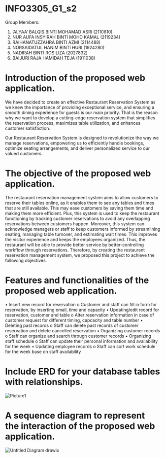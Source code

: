 # INFO3305_G1_s2
Group Members:
1. ‘ALYAA’ BALQIS BINTI MOHAMAD ASRI (2110610) 
2. NUR AUFA INSYIRAH BINTI MOHD KAMAL (2119234) 
3. RAIHANATUZZAHRA BINTI AZMI (2114488) 
4. NORSAIDATUL HANIM BINTI HURI (1924280) 
5. NADIRAH BINTI ROS LIZA (2027832)
6. BAIJURI RAJA HAMIDAH TEJA (1911038)

 # Introduction of the proposed web application. 

   We have decided to create an effective Restaurant Reservation System as we knew the importance of providing exceptional service, and ensuring a smooth dining experience for guests is our main priority. That is the reason why we want to develop a cutting-edge reservation system that simplifies the reservation process, maximizes table utilization, and enhances customer satisfaction. 

   Our Restaurant Reservation System is designed to revolutionize the way we manage reservations, empowering us to efficiently handle bookings, optimize seating arrangements, and deliver personalized service to our valued customers. 
   
   
# The objective of the proposed web application. 

  The restaurant reservation management system aims to allow customers to reserve their tables online, as it enables them to see any tables and times that are still available. This may ease customers by saving them time and making them more efficient. Plus, this system is used to keep the restaurant functioning by tracking customer reservations to avoid any overlapping reservations between customers happen. Moreover, this system can acknowledge managers or staff to keep customers informed by streamlining seating, managing table turnover, and estimating wait times. This improves the visitor experience and keeps the employees organized. Thus, the restaurant will be able to provide better service by better-controlling workflow through reservations. Therefore, by creating the restaurant reservation management system, we proposed this project to achieve the following objectives. 

# Features and functionalities of the proposed web application.
  • Insert new record for reservation
  o Customer and staff can fill in form for reservation, by inserting
  email, time and capacity
  • Updating/edit record for reservation, customer and table
  o Alter reservation information in case of customer request for
  different timing, capcacity and table number
  • Deleting past records
  o Staff can delete past records of customer reservation and delete
  cancelled reservation
  • Organizing customer records
  o Staff can organize and search through customer records
  • Organizing staff schedule
  o Staff can update their personal information and availability for the
  week
  • Updating employee records
  o Staff can sort work schedule for the week base on staff availability
  
 # Include ERD for your database tables with relationships.
 
 ![Picture1](https://github.com/ndrhrslza/INFO3305_G1_s2/assets/92364877/015d61dc-70ae-4ab3-9b30-7bc326046ca4)

 # A sequence diagram to represent the interaction of the proposed web application.
 
 ![Untitled Diagram drawio](https://github.com/ndrhrslza/INFO3305_G1_s2/assets/92364877/cc1dc96b-24b1-4248-b0c8-3b96f16d63f3)

  
